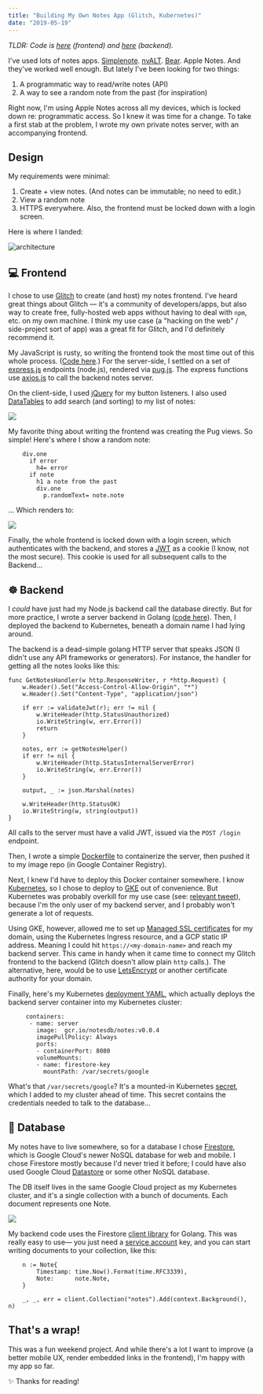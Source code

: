 ```yaml
---
title: "Building My Own Notes App (Glitch, Kubernetes)"
date: "2019-05-19"
---
```


*TLDR: Code is [here](https://glitch.com/edit/#!/meegs) (frontend) and [here](https://github.com/askmeegs/notes) (backend).*

I've used lots of notes apps. [Simplenote](https://simplenote.com/). [nvALT](https://brettterpstra.com/projects/nvalt/). [Bear](https://bear.app/). Apple Notes. And they've worked well enough. But lately I've been looking for two things:

1) A programmatic way to read/write notes (API)
2) A way to see a random note from the past (for inspiration)

Right now, I'm using Apple Notes across all my devices, which is locked down re: programmatic access. So I knew it was time for a change. To take a first stab at the problem, I wrote my own private notes server, with an accompanying frontend.

## Design

My requirements were minimal:
1) Create + view notes. (And notes can be immutable; no need to edit.)
1) View a random note
1) HTTPS everywhere. Also, the frontend must be locked down with a login screen.

Here is where I landed:

![architecture](/media/architecture.png)

## 💻 Frontend

I chose to use [Glitch](https://glitch.com/about/) to create (and host) my notes frontend. I've heard great things about Glitch — it's a community of developers/apps, but also way to create free, fully-hosted web apps without having to deal with `npm`, etc. on my own machine. I think my use case (a "hacking on the web" / side-project sort of app) was a great fit for Glitch, and I'd definitely recommend it.

My JavaScript is rusty, so writing the frontend took the most time out of this whole process. ([Code here](https://glitch.com/edit/#!/meegs).) For the server-side, I settled on a set of [express.js](https://expressjs.com/) endpoints (node.js), rendered via [pug.js](https://pugjs.org/api/getting-started.html). The express functions use [axios.js](https://flaviocopes.com/axios/) to call the backend notes server.

On the client-side, I used [jQuery](https://jquery.com/) for my button listeners. I also used [DataTables](https://datatables.net/) to add search (and sorting) to my list of notes:

<img src="/media/create.gif">

My favorite thing about writing the frontend was creating the Pug views. So simple! Here's where I show a random note:

```
    div.one
      if error
        h4= error
      if note
        h1 a note from the past
        div.one
          p.randomText= note.note
```

... Which renders to:

<img src="/media/random.gif">

Finally, the whole frontend is locked down with a login screen, which authenticates with the backend, and stores a [JWT](https://jwt.io/) as a cookie (I know, not the most secure). This cookie is used for all subsequent calls to the Backend...

## ☸️ Backend

I *could* have just had my Node.js backend call the database directly. But for more practice, I wrote a server backend in Golang ([code here](https://github.com/askmeegs/notes)). Then, I deployed the backend to Kubernetes, beneath a domain name I had lying around.

The backend is a dead-simple golang HTTP server that speaks JSON (I didn't use any API frameworks or generators). For instance, the handler for getting all the notes looks like this:

```
func GetNotesHandler(w http.ResponseWriter, r *http.Request) {
	w.Header().Set("Access-Control-Allow-Origin", "*")
	w.Header().Set("Content-Type", "application/json")

	if err := validateJwt(r); err != nil {
		w.WriteHeader(http.StatusUnauthorized)
		io.WriteString(w, err.Error())
		return
	}

	notes, err := getNotesHelper()
	if err != nil {
		w.WriteHeader(http.StatusInternalServerError)
		io.WriteString(w, err.Error())
	}

	output, _ := json.Marshal(notes)

	w.WriteHeader(http.StatusOK)
	io.WriteString(w, string(output))
}
```

All calls to the server must have a valid JWT, issued via the `POST /login` endpoint.

Then, I wrote a simple [Dockerfile](https://github.com/askmeegs/notes/blob/master/Dockerfile) to containerize the server, then pushed it to my image repo (in Google Container Registry).

Next, I knew I'd have to deploy this Docker container somewhere. I know [Kubernetes](https://kubernetes.io/), so I chose to deploy to [GKE](https://cloud.google.com/kubernetes-engine/) out of convenience. But Kubernetes was probably overkill for my use case (see: [relevant tweet](https://twitter.com/dexhorthy/status/856639005462417409?lang=en)), because I'm the only user of my backend server, and I probably won't generate a lot of requests.

Using GKE, however, allowed me to set up [Managed SSL certificates](https://cloud.google.com/kubernetes-engine/docs/how-to/managed-certs#creating_an_ingress_with_a_managed_certificate) for my domain, using the Kubernetes Ingress resource, and a GCP static IP address. Meaning I could hit `https://<my-domain-name>` and reach my backend server. This came in handy when it came time to connect my Glitch frontend to the backend (Glitch doesn't allow plain `http` calls.). The alternative, here, would be to use [LetsEncrypt](https://letsencrypt.org/) or another certificate authority for your domain.

Finally, here's my Kubernetes [deployment YAML](https://github.com/askmeegs/notes/blob/master/kubernetes/deployment.yaml#L21), which actually deploys the backend server container into my Kubernetes cluster:

```
     containers:
      - name: server
        image:  gcr.io/notesdb/notes:v0.0.4
        imagePullPolicy: Always
        ports:
        - containerPort: 8080
        volumeMounts:
        - name: firestore-key
          mountPath: /var/secrets/google
```

What's that `/var/secrets/google`? It's a mounted-in Kubernetes [secret](https://kubernetes.io/docs/concepts/configuration/secret/), which I added to my cluster ahead of time. This secret contains the credentials needed to talk to the database...

## 📝 Database

My notes have to live somewhere, so for a database I chose [Firestore](https://cloud.google.com/firestore/), which is Google Cloud's newer NoSQL database for web and mobile. I chose Firestore mostly because I'd never tried it before; I could have also used Google Cloud [Datastore](https://cloud.google.com/datastore/docs/firestore-or-datastore#in_datastore_mode) or some other NoSQL database.

The DB itself lives in the same Google Cloud project as my Kubernetes cluster, and it's a single collection with a bunch of documents. Each document represents one Note.

<img src="/media/firestore.png">


My backend code uses the Firestore [client library](https://github.com/GoogleCloudPlatform/golang-samples/tree/2c83bbf7c4360188b57fb430e2536eb8bb70c843/firestore) for Golang. This was really easy to use— you just need a [service account](https://firebase.google.com/docs/firestore/quickstart) key, and you can start writing documents to your collection, like this:

```
	n := Note{
		Timestamp: time.Now().Format(time.RFC3339),
		Note:      note.Note,
	}

	_, _, err = client.Collection("notes").Add(context.Background(), n)
```


## That's a wrap!

This was a fun weekend project. And while there's a lot I want to improve (a better mobile UX, render embedded links in the frontend), I'm happy with my app so far.

✨ Thanks for reading!
